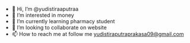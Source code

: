 - 👋 Hi, I’m @yudistiraaputraa
- 👀 I’m interested in money
- 🌱 I’m currently learning pharmacy student
- 💞️ I’m looking to collaborate on website
- 📫 How to reach me at follow me yudistiraputraprakasa09@gmail.com

<!---
yudistiraaputraa/yudistiraaputraa is a ✨ special ✨ repository because its `README.md` (this file) appears on your GitHub profile.
You can click the Preview link to take a look at your changes.
--->

